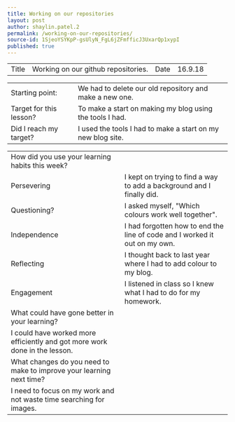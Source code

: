 ```yaml
---
title: Working on our repositories
layout: post
author: shaylin.patel.2
permalink: /working-on-our-repositories/
source-id: 1SjeoYSYKpP-gsUlyN_FgL6jZFmfficJ3UxarQp1xypI
published: true
---
```

<table>
  <tr>
    <td>Title</td>
    <td>Working on our github repositories.</td>
    <td>Date</td>
    <td>16.9.18</td>
  </tr>
</table>


<table>
  <tr>
    <td>Starting point:</td>
    <td>We had to delete our old repository and make a new one.</td>
  </tr>
  <tr>
    <td>Target for this lesson?</td>
    <td>To make a start on making my blog using the tools I had.</td>
  </tr>
  <tr>
    <td>Did I reach my target? </td>
    <td>I used the tools I had to make a start on my new blog site.</td>
  </tr>
</table>


<table>
  <tr>
    <td>How did you use your learning habits this week?</td>
    <td></td>
  </tr>
  <tr>
    <td>Persevering</td>
    <td>I kept on trying to find a way to add a background and I finally did.</td>
  </tr>
  <tr>
    <td>Questioning?</td>
    <td>I asked myself, "Which colours work well together".</td>
  </tr>
  <tr>
    <td>Independence</td>
    <td>I had forgotten how to end the line of code and I worked it out on my own.</td>
  </tr>
  <tr>
    <td>Reflecting</td>
    <td>I thought back to last year where I had to add colour to my blog.</td>
  </tr>
  <tr>
    <td>Engagement </td>
    <td>I listened in class so I knew what I had to do for my homework.</td>
  </tr>
  <tr>
    <td>What could have gone better in your learning?</td>
    <td></td>
  </tr>
  <tr>
    <td>I could have worked more efficiently and got more work done in the lesson.</td>
    <td></td>
  </tr>
  <tr>
    <td>What changes do you need to make to improve your learning next time?</td>
    <td></td>
  </tr>
  <tr>
    <td>I need to focus on my work and not waste time searching for images.</td>
    <td></td>
  </tr>
</table>


